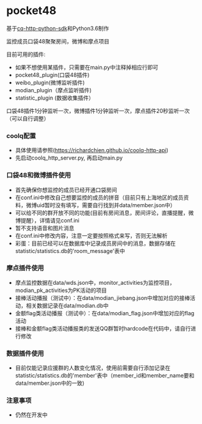 # pocket48
基于[cq-http-python-sdk](https://github.com/richardchien/cqhttp-python-sdk)和Python3.6制作

监控成员口袋48聚聚房间，微博和摩点项目

目前可用的插件:
* 如果不想使用某插件，只需要在main.py中注释掉相应行即可
* pocket48_plugin(口袋48插件)
* weibo_plugin(微博监听插件)
* modian_plugin（摩点监听插件)
* statistic_plugin (数据收集插件）

口袋48插件1分钟监听一次，微博插件1分钟监听一次，摩点插件20秒监听一次（可以自行调整）

### coolq配置
* 具体使用请参照(https://richardchien.github.io/coolq-http-api)
* 先启动coolq_http_server.py, 再启动main.py
 

### 口袋48和微博插件使用
* 首先确保你想监控的成员已经开通口袋房间
* 在conf.ini中修改自己想要监控的成员的拼音（目前只有上海地区的成员资料，微博uid暂时没有填写，需要自行找到并data/member.json中）
* 可以给不同的群开放不同的功能(目前有房间消息，房间评论，直播提醒，微博提醒），详情请见conf.ini
* 暂不支持语音和图片消息
* 在conf.ini中修改内容，注意一定要按照格式来写，否则无法解析
* 彩蛋：目前已经可以在数据库中记录成员房间中的消息，数据存储在statistic/statistics.db的'room_message'表中


### 摩点插件使用
* 摩点监控数据在data/wds.json中，monitor_activities为监控项目，modian_pk_activities为PK活动的项目
* 接棒活动播报（测试中）：在data/modian_jiebang.json中增加对应的接棒活动，相关数据记录在data/modian.db中
* 金额flag类活动播报（测试中）：在data/modian_flag.json中增加对应的flag活动
* 接棒和金额flag类活动播报类的发送QQ群暂时hardcode在代码中，请自行进行修改


### 数据插件使用
* 目前仅能记录应援群的人数变化情况，使用前需要自行添加记录在statistic/statistics.db的'member'表中（member_id和member_name要和data/member.json中的一致)


### 注意事项
* 仍然在开发中

